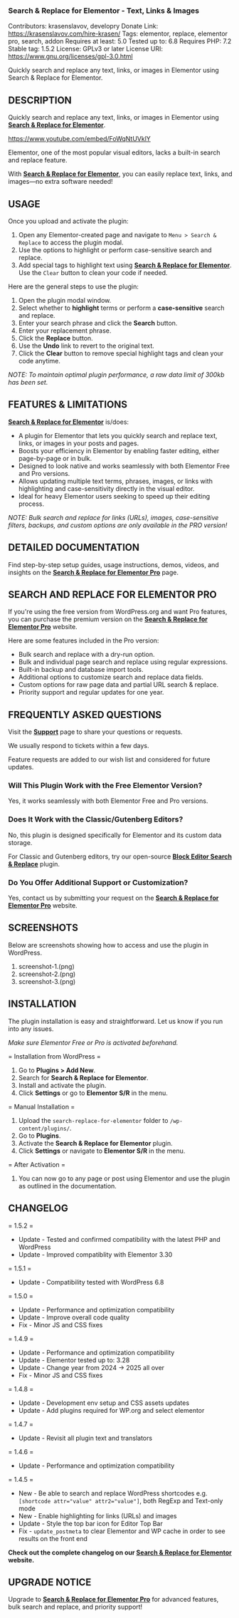 <!-- @format -->

### Search & Replace for Elementor - Text, Links & Images

Contributors: krasenslavov, developry
Donate Link: https://krasenslavov.com/hire-krasen/
Tags: elementor, replace, elementor pro, search, addon
Requires at least: 5.0
Tested up to: 6.8
Requires PHP: 7.2
Stable tag: 1.5.2
License: GPLv3 or later
License URI: https://www.gnu.org/licenses/gpl-3.0.html

Quickly search and replace any text, links, or images in Elementor using Search & Replace for Elementor.

## DESCRIPTION

Quickly search and replace any text, links, or images in Elementor using [**Search & Replace for Elementor**](https://bit.ly/43jOSU8).

https://www.youtube.com/embed/FoWqNtUVklY

Elementor, one of the most popular visual editors, lacks a built-in search and replace feature.

With [**Search & Replace for Elementor**](https://bit.ly/43jOSU8), you can easily replace text, links, and images—no extra software needed!

## USAGE

Once you upload and activate the plugin:

1. Open any Elementor-created page and navigate to `Menu > Search & Replace` to access the plugin modal.
2. Use the options to highlight or perform case-sensitive search and replace.
3. Add special tags to highlight text using [**Search & Replace for Elementor**](https://bit.ly/43jOSU8). Use the `Clear` button to clean your code if needed.

Here are the general steps to use the plugin:

1. Open the plugin modal window.
2. Select whether to **highlight** terms or perform a **case-sensitive** search and replace.
3. Enter your search phrase and click the **Search** button.
4. Enter your replacement phrase.
5. Click the **Replace** button.
6. Use the **Undo** link to revert to the original text.
7. Click the **Clear** button to remove special highlight tags and clean your code anytime.

_NOTE: To maintain optimal plugin performance, a raw data limit of 300kb has been set._

## FEATURES & LIMITATIONS

[**Search & Replace for Elementor**](https://bit.ly/43jOSU8) is/does:

- A plugin for Elementor that lets you quickly search and replace text, links, or images in your posts and pages.
- Boosts your efficiency in Elementor by enabling faster editing, either page-by-page or in bulk.
- Designed to look native and works seamlessly with both Elementor Free and Pro versions.
- Allows updating multiple text terms, phrases, images, or links with highlighting and case-sensitivity directly in the visual editor.
- Ideal for heavy Elementor users seeking to speed up their editing process.

_NOTE: Bulk search and replace for links (URLs), images, case-sensitive filters, backups, and custom options are only available in the PRO version!_

## DETAILED DOCUMENTATION

Find step-by-step setup guides, usage instructions, demos, videos, and insights on the [**Search & Replace for Elementor Pro**](https://searchreplaceplugin.com/help) page.

## SEARCH AND REPLACE FOR ELEMENTOR PRO

If you're using the free version from WordPress.org and want Pro features, you can purchase the premium version on the [**Search & Replace for Elementor Pro**](https://bit.ly/43jOSU8) website.

Here are some features included in the Pro version:

- Bulk search and replace with a dry-run option.
- Bulk and individual page search and replace using regular expressions.
- Built-in backup and database import tools.
- Additional options to customize search and replace data fields.
- Custom options for raw page data and partial URL search & replace.
- Priority support and regular updates for one year.

## FREQUENTLY ASKED QUESTIONS

Visit the [**Support**](https://wordpress.org/support/plugin/wp-media-recovery/) page to share your questions or requests.

We usually respond to tickets within a few days.

Feature requests are added to our wish list and considered for future updates.

### Will This Plugin Work with the Free Elementor Version?

Yes, it works seamlessly with both Elementor Free and Pro versions.

### Does It Work with the Classic/Gutenberg Editors?

No, this plugin is designed specifically for Elementor and its custom data storage.

For Classic and Gutenberg editors, try our open-source [**Block Editor Search & Replace**](https://wordpress.org/plugins/block-editor-search-replace/) plugin.

### Do You Offer Additional Support or Customization?

Yes, contact us by submitting your request on the [**Search & Replace for Elementor Pro**](https://bit.ly/43jOSU8) website.

## SCREENSHOTS

Below are screenshots showing how to access and use the plugin in WordPress.

1. screenshot-1.(png)
2. screenshot-2.(png)
3. screenshot-3.(png)

## INSTALLATION

The plugin installation is easy and straightforward. Let us know if you run into any issues.

_Make sure Elementor Free or Pro is activated beforehand._

= Installation from WordPress =

1. Go to **Plugins > Add New**.
2. Search for **Search & Replace for Elementor**.
3. Install and activate the plugin.
4. Click **Settings** or go to **Elementor S/R** in the menu.

= Manual Installation =

1. Upload the `search-replace-for-elementor` folder to `/wp-content/plugins/`.
2. Go to **Plugins**.
3. Activate the **Search & Replace for Elementor** plugin.
4. Click **Settings** or navigate to **Elementor S/R** in the menu.

= After Activation =

1. You can now go to any page or post using Elementor and use the plugin as outlined in the documentation.

## CHANGELOG

= 1.5.2 =

- Update - Tested and confirmed compatibility with the latest PHP and WordPress
- Update - Improved compatiblity with Elementor 3.30

= 1.5.1 =

- Update - Compatibility tested with WordPress 6.8

= 1.5.0 =

- Update - Performance and optimization compatibility
- Update - Improve overall code quality
- Fix - Minor JS and CSS fixes

= 1.4.9 =

- Update - Performance and optimization compatibility
- Update - Elementor tested up to: 3.28
- Update - Change year from 2024 -> 2025 all over
- Fix - Minor JS and CSS fixes

= 1.4.8 =

- Update - Development env setup and CSS assets updates
- Update - Add plugins required for WP.org and select elementor

= 1.4.7 =

- Update - Revisit all plugin text and translators

= 1.4.6 =

- Update - Performance and optimization compatibility

= 1.4.5 =

- New - Be able to search and replace WordPress shortcodes e.g. `[shortcode attr="value" attr2="value"]`, both RegExp and Text-only mode
- New - Enable highlighting for links (URLs) and images
- Update - Style the top bar icon for Editor Top Bar
- Fix - `update_postmeta` to clear Elementor and WP cache in order to see results on the front end

**Check out the complete changelog on our [**Search & Replace for Elementor**](https://bit.ly/43jOSU8) website.**

## UPGRADE NOTICE

Upgrade to [**Search & Replace for Elementor Pro**](https://bit.ly/43jOSU8) for advanced features, bulk search and replace, and priority support!
